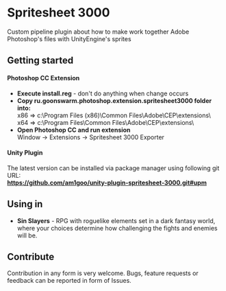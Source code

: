 # Spritesheet 3000
Custom pipeline plugin about how to make work together Adobe Photoshop's files with UnityEngine's sprites

## Getting started
#### Photoshop CC Extension
- **Execute install.reg** - don't do anything when change occurs
- **Copy ru.goonswarm.photoshop.extension.spritesheet3000 folder into:** \
	x86 => c:\\Program Files (x86)\\Common Files\\Adobe\\CEP\\extensions\\ \
	x64 => c:\\Program Files\\Common Files\\Adobe\\CEP\\extensions\\
- **Open Photoshop CC and run extension**\
Window -> Extensions -> Spritesheet 3000 Exporter

#### Unity Plugin
The latest version can be installed via package manager using following git URL: \
**https://github.com/am1goo/unity-plugin-spritesheet-3000.git#upm**

## Using in
- **Sin Slayers** - RPG with roguelike elements set in a dark fantasy world, where your choices determine how challenging the fights and enemies will be.

## Contribute
Contribution in any form is very welcome. Bugs, feature requests or feedback can be reported in form of Issues.

